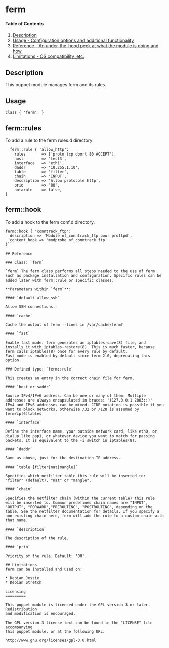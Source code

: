 # ferm

#### Table of Contents

1. [Description](#description)
2. [Usage - Configuration options and additional functionality](#usage)
3. [Reference - An under-the-hood peek at what the module is doing and how](#reference)
4. [Limitations - OS compatibility, etc.](#limitations)

## Description

This puppet module manages ferm and its rules.

## Usage

``` puppet
class { 'ferm': }
```

ferm::rules
----------

To add a rule to the ferm rules.d directory:

``` puppet
  ferm::rule { 'allow_http':
    rules       => ['proto tcp dport 80 ACCEPT'],
    host        => 'test3',
    interface   => 'eth1',
    daddr       => '10.255.1.10',
    table       => 'filter',
    chain       => 'INPUT',
    description => 'Allow protocole http',
    prio        => '00',
    notarule    => false,
}
```

ferm::hook
----------
To add a hook to the ferm conf.d directory.

```puppet
ferm::hook { 'conntrack_ftp':
  description => 'Module nf_conntrack_ftp pour proftpd',
  content_hook => 'modprobe nf_conntrack_ftp'
}```

## Reference

### Class: `ferm`

`ferm` The ferm class performs all steps needed to the use of ferm such as package installation and configuration. Specific rules can be added later with ferm::rule or specific classes.

**Parameters within `ferm`**:

#### `default_allow_ssh`

Allow SSH connections.

#### `cache`

Cache the output of ferm --lines in /var/cache/ferm?

#### `fast`

Enable fast mode: ferm generates an iptables-save(8) file, and installs it with iptables-restore(8). This is much faster, because ferm calls iptables(8) once for every rule by default.
Fast mode is enabled by default since ferm 2.0, deprecating this option.

### Defined type: `ferm::rule`

This creates an entry in the correct chain file for ferm.

#### `host or saddr`

Source IPv4/IPv6 address. Can be one or many of them. Multiple addresses are always encapsulated in braces: '(127.0.0.1 2003::)'
IPv4 and IPv6 addresses can be mixed. CIDR notation is possible if you want to block networks, otherwise /32 or /128 is assumed by ferm/ip(6)tables

#### `interface`

Define the interface name, your outside network card, like eth0, or dialup like ppp1, or whatever device you want to match for passing packets. It is equivalent to the -i switch in iptables(8).

#### `daddr`

Same as above, just for the destination IP address.

#### `table [filter|nat|mangle]`

Specifies which netfilter table this rule will be inserted to: "filter" (default), "nat" or "mangle".

#### `chain`

Specifies the netfilter chain (within the current table) this rule will be inserted to. Common predefined chain names are "INPUT", "OUTPUT", "FORWARD","PREROUTING", "POSTROUTING", depending on the table. See the netfilter documentation for details. If you specify a non-existing chain here, ferm will add the rule to a custom chain with that name.

#### `description`

The description of the rule.

#### `prio`

Priority of the rule. Default: '00'.

## Limitations
ferm can be installed and used on:

* Debian Jessie
* Debian Stretch

Licensing
=========

This puppet module is licensed under the GPL version 3 or later. Redistribution
and modification is encouraged.

The GPL version 3 license text can be found in the "LICENSE" file accompanying
this puppet module, or at the following URL:

http://www.gnu.org/licenses/gpl-3.0.html
